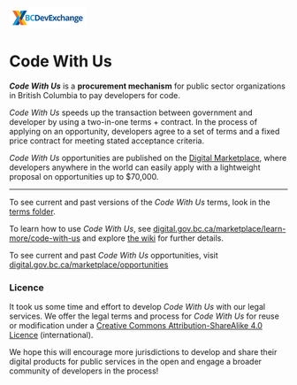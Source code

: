 ![image](/images-for-wiki/bcdx-logo.png)

# Code With Us

**_Code With Us_** is a **procurement mechanism** for public sector organizations in British Columbia to pay developers for code.

_Code With Us_ speeds up the transaction between government and developer by using a two-in-one terms + contract. In the process of applying on an opportunity, developers agree to a set of terms and a fixed price contract for meeting stated acceptance criteria. 

_Code With Us_ opportunities are published on the [Digital Marketplace](https://digital.gov.bc.ca/marketplace), where developers anywhere in the world can easily apply with a lightweight proposal on opportunities up to $70,000.

---

To see current and past versions of the _Code With Us_ terms, look in the [terms folder](https://github.com/BCDevExchange/code-with-us/tree/master/terms).

To learn how to use _Code With Us_, see [digital.gov.bc.ca/marketplace/learn-more/code-with-us](https://digital.gov.bc.ca/marketplace/learn-more/code-with-us) and explore [the wiki](https://github.com/BCDevExchange/code-with-us/wiki) for further details.

To see current and past _Code With Us_ opportunities, visit [digital.gov.bc.ca/marketplace/opportunities](https://digital.gov.bc.ca/marketplace/opportunities)


### Licence

It took us some time and effort to develop _Code With Us_ with our legal services. We offer the legal terms and process for _Code With Us_ for reuse or modification under a [Creative Commons Attribution-ShareAlike 4.0 Licence](https://creativecommons.org/licenses/by-sa/4.0/) (international). 

We hope this will encourage more jurisdictions to develop and share their digital products for public services in the open and engage a broader community of developers in the process!


